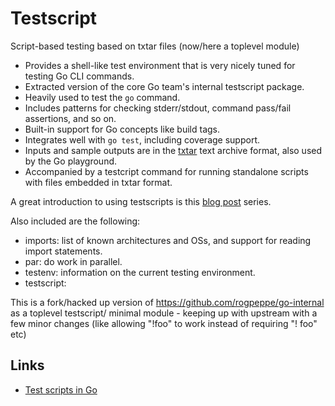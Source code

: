 # Testscript
Script-based testing based on txtar files (now/here a toplevel module)

 * Provides a shell-like test environment that is very nicely tuned for testing Go CLI commands.
 * Extracted version of the core Go team's internal testscript package.
 * Heavily used to test the `go` command.
 * Includes patterns for checking stderr/stdout, command pass/fail assertions, and so on.
 * Built-in support for Go concepts like build tags.
 * Integrates well with `go test`, including coverage support.
 * Inputs and sample outputs are in the [txtar](https://pkg.go.dev/golang.org/x/tools/txtar) text archive format, also used by the Go playground.
 * Accompanied by a testcript command for running standalone scripts with files embedded in txtar format.

A great introduction to using testscripts is this [blog post](https://bitfieldconsulting.com/golang/test-scripts) series.

Also included are the following:

- imports: list of known architectures and OSs, and support for reading import statements.
- par: do work in parallel.
- testenv: information on the current testing environment.
- testscript: 

This is a fork/hacked up version of https://github.com/rogpeppe/go-internal as a toplevel testscript/ minimal module - keeping up with upstream with a few minor changes (like allowing "!foo" to work instead of requiring "! foo" etc)

## Links
<!-- 
note this shows up in Links header section of https://pkg.go.dev/fortio.org/testscript 
so while redundant with the above inline link, let's keep that section (TIL)
-->

- [Test scripts in Go](https://bitfieldconsulting.com/golang/test-scripts)
